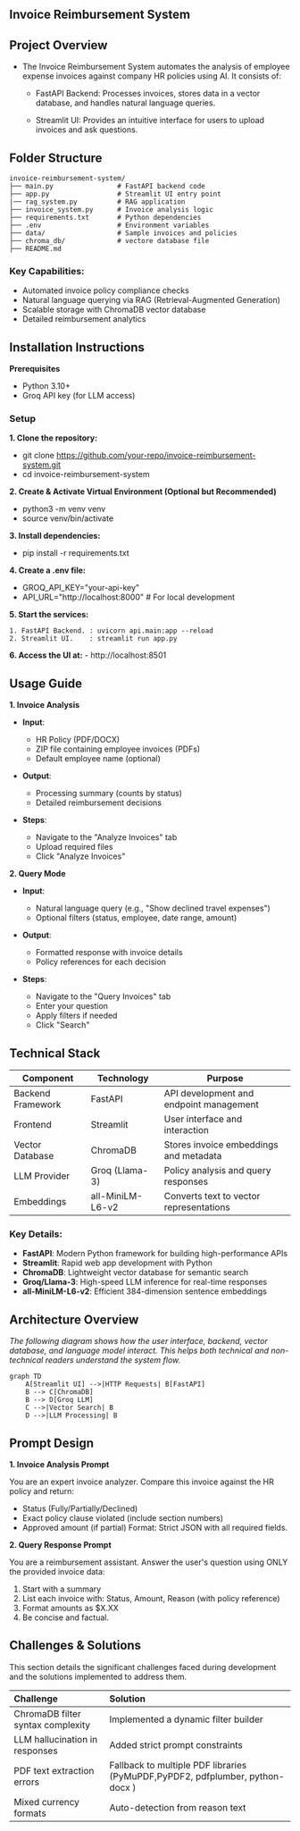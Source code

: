 ## Invoice Reimbursement System
## Project Overview
- The Invoice Reimbursement System automates the analysis of employee expense invoices against company HR policies using AI. It consists of:

    - FastAPI Backend: Processes invoices, stores data in a vector database, and handles natural language queries.

    - Streamlit UI: Provides an intuitive interface for users to upload invoices and ask questions.

## Folder Structure

```
invoice-reimbursement-system/
├── main.py                # FastAPI backend code
├── app.py                 # Streamlit UI entry point
|── rag_system.py          # RAG application 
├── invoice_system.py      # Invoice analysis logic
├── requirements.txt       # Python dependencies
├── .env                   # Environment variables
├── data/                  # Sample invoices and policies
├── chroma_db/             # vectore database file         
├── README.md
```

### Key Capabilities:
- Automated invoice policy compliance checks
-  Natural language querying via RAG (Retrieval-Augmented Generation)
- Scalable storage with ChromaDB vector database
- Detailed reimbursement analytics

## Installation Instructions
**Prerequisites**
 - Python 3.10+
 - Groq API key (for LLM access)

### Setup
**1. Clone the repository:**
 - git clone https://github.com/your-repo/invoice-reimbursement-system.git
 - cd invoice-reimbursement-system

**2. Create & Activate Virtual Environment (Optional but Recommended)**
 - python3 -m venv venv
 - source venv/bin/activate

**3. Install dependencies:**
 - pip install -r requirements.txt

**4. Create a .env file:**
- GROQ_API_KEY="your-api-key"
- API_URL="http://localhost:8000"  # For local development

**5. Start the services:**

    1. FastAPI Backend. : uvicorn api.main:app --reload
    2. Streamlit UI.    : streamlit run app.py

**6. Access the UI at:**
    - http://localhost:8501

## Usage Guide
**1. Invoice Analysis**
- **Input**:

   - HR Policy (PDF/DOCX)
   - ZIP file containing employee invoices (PDFs)
   - Default employee name (optional)

- **Output**:

    - Processing summary (counts by status)
    - Detailed reimbursement decisions

- **Steps**:

    - Navigate to the "Analyze Invoices" tab
    - Upload required files
    - Click "Analyze Invoices"

**2. Query Mode**
- **Input**:

    - Natural language query (e.g., "Show declined travel expenses")
    - Optional filters (status, employee, date range, amount)

- **Output**:

    - Formatted response with invoice details
    - Policy references for each decision

- **Steps**:

    - Navigate to the "Query Invoices" tab
    - Enter your question
    - Apply filters if needed
    - Click "Search"

## Technical Stack

| Component          | Technology               | Purpose                                   |
|--------------------|--------------------------|-------------------------------------------|
| Backend Framework  | FastAPI                  | API development and endpoint management   |
| Frontend           | Streamlit                | User interface and interaction            |
| Vector Database    | ChromaDB                 | Stores invoice embeddings and metadata    |
| LLM Provider       | Groq (Llama-3)           | Policy analysis and query responses       |
| Embeddings         | all-MiniLM-L6-v2         | Converts text to vector representations   |

### Key Details:
- **FastAPI**: Modern Python framework for building high-performance APIs
- **Streamlit**: Rapid web app development with Python
- **ChromaDB**: Lightweight vector database for semantic search
- **Groq/Llama-3**: High-speed LLM inference for real-time responses
- **all-MiniLM-L6-v2**: Efficient 384-dimension sentence embeddings

## Architecture Overview
*The following diagram shows how the user interface, backend, vector database, and language model interact. This helps both technical and non-technical readers understand the system flow.*
```mermaid
graph TD
    A[Streamlit UI] -->|HTTP Requests| B[FastAPI]
    B --> C[ChromaDB]
    B --> D[Groq LLM]
    C -->|Vector Search| B
    D -->|LLM Processing| B
```

## Prompt Design

**1. Invoice Analysis Prompt**

You are an expert invoice analyzer. Compare this invoice against the HR policy and return:
- Status (Fully/Partially/Declined)
- Exact policy clause violated (include section numbers)
- Approved amount (if partial)
Format: Strict JSON with all required fields.

**2. Query Response Prompt**

You are a reimbursement assistant. Answer the user's question using ONLY the provided invoice data:
1. Start with a summary
2. List each invoice with: Status, Amount, Reason (with policy reference)
3. Format amounts as $X.XX
4. Be concise and factual.


## Challenges & Solutions

This section details the significant challenges faced during development and the solutions implemented to address them.

| Challenge                            | Solution                                   |
| :----------------------------------- | :----------------------------------------- |
| ChromaDB filter syntax complexity    | Implemented a dynamic filter builder       |
| LLM hallucination in responses       | Added strict prompt constraints            |
| PDF text extraction errors           | Fallback to multiple PDF libraries (PyMuPDF,PyPDF2, pdfplumber, python-docx  )      |
| Mixed currency formats               | Auto-detection from reason text            |

